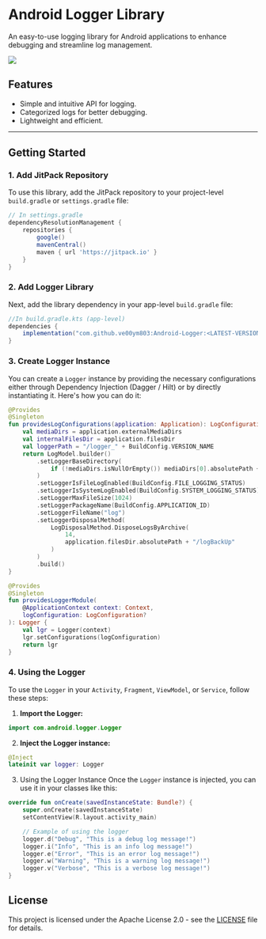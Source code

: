 # Android Logger Library

An easy-to-use logging library for Android applications to enhance debugging and streamline log management.

[![](https://jitpack.io/v/ve00ym803/Android-Logger.svg)](https://jitpack.io/#ve00ym803/Android-Logger)

## Features
- Simple and intuitive API for logging.
- Categorized logs for better debugging.
- Lightweight and efficient.

---

## Getting Started

### 1. Add JitPack Repository
To use this library, add the JitPack repository to your project-level `build.gradle` or `settings.gradle` file:

```gradle
// In settings.gradle
dependencyResolutionManagement {
    repositories {
        google()
        mavenCentral()
        maven { url 'https://jitpack.io' }
    }
}
```

### 2. Add Logger Library
Next, add the library dependency in your app-level `build.gradle` file:

```gradle
//In build.gradle.kts (app-level)
dependencies {
    implementation("com.github.ve00ym803:Android-Logger:<LATEST-VERSION>")
}
```

### 3. Create Logger Instance

You can create a `Logger` instance by providing the necessary configurations either through Dependency Injection (Dagger / Hilt) or by directly instantiating it. Here's how you can do it:

```kotlin
@Provides
@Singleton
fun providesLogConfigurations(application: Application): LogConfiguration {
    val mediaDirs = application.externalMediaDirs
    val internalFilesDir = application.filesDir
    val loggerPath = "/logger_" + BuildConfig.VERSION_NAME
    return LogModel.builder()
        .setLoggerBaseDirectory(
            if (!mediaDirs.isNullOrEmpty()) mediaDirs[0].absolutePath + loggerPath else internalFilesDir.absolutePath + loggerPath
        )
        .setLoggerIsFileLogEnabled(BuildConfig.FILE_LOGGING_STATUS)
        .setLoggerIsSystemLogEnabled(BuildConfig.SYSTEM_LOGGING_STATUS)
        .setLoggerMaxFileSize(1024)
        .setLoggerPackageName(BuildConfig.APPLICATION_ID)
        .setLoggerFileName("log")
        .setLoggerDisposalMethod(
            LogDisposalMethod.DisposeLogsByArchive(
                14,
                application.filesDir.absolutePath + "/logBackUp"
            )
        )
        .build()
}

@Provides
@Singleton
fun providesLoggerModule(
    @ApplicationContext context: Context,
    logConfiguration: LogConfiguration?
): Logger {
    val lgr = Logger(context)
    lgr.setConfigurations(logConfiguration)
    return lgr
}
```
### 4. Using the Logger

To use the `Logger` in your `Activity`, `Fragment`, `ViewModel`, or `Service`, follow these steps:

1. **Import the Logger:**

```kotlin
import com.android.logger.Logger
```

2. **Inject the Logger instance:**
   
```kotlin
@Inject
lateinit var logger: Logger
```

3. Using the Logger Instance
Once the `Logger` instance is injected, you can use it in your classes like this:

```kotlin
override fun onCreate(savedInstanceState: Bundle?) {
    super.onCreate(savedInstanceState)
    setContentView(R.layout.activity_main)

    // Example of using the logger
    logger.d("Debug", "This is a debug log message!")
    logger.i("Info", "This is an info log message!")
    logger.e("Error", "This is an error log message!")
    logger.w("Warning", "This is a warning log message!")
    logger.v("Verbose", "This is a verbose log message!")
}
```

## License

This project is licensed under the Apache License 2.0 - see the [LICENSE](LICENSE) file for details.
